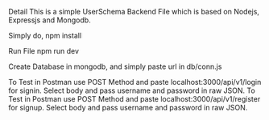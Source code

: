 Detail This is a simple UserSchema Backend File which is based on Nodejs, Expressjs and Mongodb.

Simply do, npm install

Run File npm run dev

Create Database in mongodb, and simply paste url in db/conn.js

To Test in Postman use POST Method and paste localhost:3000/api/v1/login for signin. Select body and pass username and password in raw JSON.
To Test in Postman use POST Method and paste localhost:3000/api/v1/register for signup. Select body and pass username and password in raw JSON.
